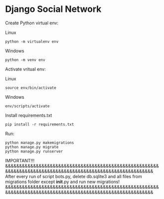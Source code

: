 # Django Social Network

Create Python virtual env:

Linux
```
python -m virtualenv env
```

Windows
```
python -m venv env
```

Activate vritual env:

Linux

```
source env/bin/activate
```

Windows

```
env/scripts/activate
```

Install requirements.txt
```
pip install -r requirements.txt
```

Run:
```
python manage.py makemigrations
python manage.py migrate
python manage.py runserver
```
IMPORTANT!!!
&&&&&&&&&&&&&&&&&&&&&&&&&&&&&&&&&&&&&&&&&&&&&&&&&&&&&&&&&&&&&&&&&&&&&&&&&&&&&&&&&&&&&&&&&&&&&&&&&&&&&&&&&&&&
After every run of script bots.py, delete db.sqlite3 and all files from migrations folder except __init__.py and run new migrations!
&&&&&&&&&&&&&&&&&&&&&&&&&&&&&&&&&&&&&&&&&&&&&&&&&&&&&&&&&&&&&&&&&&&&&&&&&&&&&&&&&&&&&&&&&&&&&&&&&&&&&&&&&&&&
